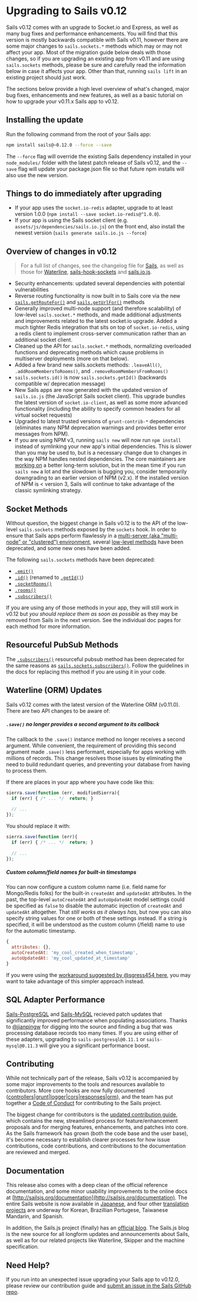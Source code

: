 # Upgrading to Sails v0.12

Sails v0.12 comes with an upgrade to Socket.io and Express, as well as many bug fixes and performance enhancements. You will find that this version is mostly backwards compatible with Sails v0.11, however there are some major changes to `sails.sockets.*` methods which may or may not affect your app. Most of the migration guide below deals with those changes, so if you are upgrading an existing app from v0.11 and are using `sails.sockets` methods, please be sure and carefully read the information below in case it affects your app.  Other than that, running `sails lift` in an existing project should just work.

The sections below provide a high level overview of what's changed, major bug fixes, enhancements and new features, as well as a basic tutorial on how to upgrade your v0.11.x Sails app to v0.12.

## Installing the update

Run the following command from the root of your Sails app:

```bash
npm install sails@~0.12.0 --force --save
```

The `--force` flag will override the existing Sails dependency installed in your `node_modules/` folder with the latest patch release of Sails v0.12, and the `--save` flag will update your package.json file so that future npm installs will also use the new version.


## Things to do immediately after upgrading

 + If your app uses the `socket.io-redis` adapter, upgrade to at least version 1.0.0 (`npm install --save socket.io-redis@^1.0.0`).
 + If your app is using the Sails socket client (e.g. `assets/js/dependencies/sails.io.js`) on the front end, also install the newest version (`sails generate sails.io.js --force`)


## Overview of changes in v0.12

> For a full list of changes, see the changelog file for [Sails](https://github.com/balderdashy/sails/blob/master/CHANGELOG.md), as well as those for [Waterline](https://github.com/balderdashy/waterline/blob/master/CHANGELOG.md), [sails-hook-sockets](https://github.com/balderdashy/sails-hook-sockets/blob/master/CHANGELOG.md) and [sails.io.js](https://github.com/balderdashy/sails.io.js/blob/master/CHANGELOG.md).

 + Security enhancements: updated several dependencies with potential vulnerabilities
 + Reverse routing functionality is now built in to Sails core via the new [`sails.getRouteFor()`](http://sailsjs.org/documentation/reference/application/sails-get-route-for) and [`sails.getUrlFor()`](http://sailsjs.org/documentation/reference/application/sails-get-url-for) methods
+ Generally improved multi-node support (and therefore scalability) of low-level `sails.socket.*` methods, and made additional adjustments and improvements related to the latest socket.io upgrade.  Added a much tighter Redis integration that sits on top of `socket.io-redis`, using a redis client to implement cross-server communication rather than an additional socket client.
+ Cleaned up the API for `sails.socket.*` methods, normalizing overloaded functions and deprecating methods which cause problems in multiserver deployments (more on that below).
+ Added a few brand new sails.sockets methods: `.leaveAll()`, `.addRoomMembersToRooms()`, and `.removeRoomMembersFromRooms()`
+ `sails.sockets.id()` is now `sails.sockets.getId()` (backwards compatible w/ deprecation message)
+ New Sails apps are now generated with the updated version of `sails.io.js` (the JavaScript Sails socket client).  This upgrade bundles the latest version of `socket.io-client`, as well as some more advanced functionality (including the ability to specify common headers for all virtual socket requests)
+ Upgraded to latest trusted versions of `grunt-contrib-*` dependencies (eliminates many NPM deprecation warnings and provides better error messages from NPM).
+ If you are using NPM v3, running `sails new` will now run `npm install` instead of symlinking your new app's initial dependencies.  This is slower than you may be used to, but is a necessary change due to changes in the way NPM handles nested dependencies.  The core maintainers are [working on](https://github.com/npm/npm/issues/10013#issuecomment-178238596) a better long-term solution, but in the mean time if you run `sails new` a lot and the slowdown is bugging you, consider temporarily downgrading to an earlier version of NPM (v2.x).  If the installed version of NPM is < version 3, Sails will continue to take advantage of the classic symlinking strategy.


## Socket Methods

Without question, the biggest change in Sails v0.12 is to the API of the low-level `sails.sockets` methods exposed by the `sockets` hook.  In order to ensure that Sails apps perform flawlessly in a [multi-server (aka "multi-node" or "clustered") environment](http://sailsjs.org/documentation/concepts/realtime/multi-server-environments), several [low-level methods](http://sailsjs.org/documentation/reference/web-sockets/sails-sockets) have been deprecated, and some new ones have been added.

The following `sails.sockets` methods have been deprecated:

 + [`.emit()`](http://sailsjs.org/documentation/reference/web-sockets/sails-sockets/sails-sockets-emit)
 + [`.id()`](http://sailsjs.org/documentation/reference/web-sockets/sails-sockets/sails-sockets-id) (renamed to [`.getId()`](http://sailsjs.org/documentation/reference/web-sockets/sails-sockets/get-id))
 + [`.socketRooms()`](http://sailsjs.org/documentation/reference/web-sockets/sails-sockets/sails-sockets-socket-rooms)
 + [`.rooms()`](http://sailsjs.org/documentation/reference/web-sockets/sails-sockets/sails-sockets-rooms)
 + [`.subscribers()`](http://sailsjs.org/documentation/reference/web-sockets/sails-sockets/sails-sockets-subscribers)

If you are using any of those methods in your app, they will still work in v0.12 but _you should replace them as soon as possible_ as they may be removed from Sails in the next version.  See the individual doc pages for each method for more information.

## Resourceful PubSub Methods

The [`.subscribers()`](http://sailsjs.org/documentation/reference/web-sockets/resourceful-pub-sub/subscribers) resourceful pubsub method has been deprecated for the same reasons as [`sails.sockets.subscribers()`](http://sailsjs.org/documentation/reference/web-sockets/sails-sockets/sails-sockets-subscribers).  Follow the guidelines in the docs for replacing this method if you are using it in your code.


## Waterline (ORM) Updates

Sails v0.12 comes with the latest version of the Waterline ORM (v0.11.0).  There are two API changes to be aware of:

##### `.save()` no longer provides a second argument to its callback

The callback to the `.save()` instance method no longer receives a second argument.  While convenient, the requirement of providing this second argument made `.save()` less performant, especially for apps working with millions of records.  This change resolves those issues by eliminating the need to build redundant queries, and preventing your database from having to process them.

If there are places in your app where you have code like this:
```javascript
sierra.save(function (err, modifiedSierra){
  if (err) { /* ... */  return; }
  
  // ...
});
```

You should replace it with:
```javascript
sierra.save(function (err){
  if (err) { /* ... */  return; }
  
  // ...
});
```



##### Custom column/field names for built-in timestamps

You can now configure a custom column name (i.e. field name for Mongo/Redis folks) for the built-in `createdAt` and `updatedAt` attributes.  In the past, the top-level `autoCreatedAt` and `autoUpdatedAt` model settings could be specified as `false` to disable the automatic injection of `createdAt` and `updatedAt` altogether.  That _still works as it always has_, but now you can also specify string values for one or both of these settings instead.  If a string is specified, it will be understood as the custom column (/field) name to use for the automatic timestamp.

```javascript
{
  attributes: {},
  autoCreatedAt: 'my_cool_created_when_timestamp',
  autoUpdatedAt: 'my_cool_updated_at_timestamp'
}
```

If you were using the [workaround suggested by @sgress454 here](http://stackoverflow.com/a/24562385/486547), you may want to take advantage of this simpler approach instead.



## SQL Adapter Performance

[Sails-PostgreSQL](https://github.com/balderdashy/sails-postgresql) and [Sails-MySQL](https://github.com/balderdashy/sails-mysql) recieved patch updates that significantly improved performance when populating associations. Thanks to [@jianpingw](https://github.com/jianpingw) for digging into the source and finding a bug that was processing database records too many times. If you are using either of these adapters, upgrading to `sails-postgresql@0.11.1` or `sails-mysql@0.11.3` will give you a significant performance boost.


## Contributing

While not technically part of the release, Sails v0.12 is accompanied by some major improvements to the tools and resources available to contributors.  More core hooks are now fully documented ([controllers](https://github.com/balderdashy/sails/tree/master/lib/hooks/controllers)|[grunt](https://github.com/balderdashy/sails/tree/master/lib/hooks/grunt)|[logger](https://github.com/balderdashy/sails/tree/master/lib/hooks/logger)|[cors](https://github.com/balderdashy/sails/tree/master/lib/hooks/cors)|[responses](https://github.com/balderdashy/sails/tree/master/lib/hooks/responses)|[orm](https://github.com/balderdashy/sails/tree/master/lib/hooks/orm)), and the team has put together a [Code of Conduct](https://github.com/balderdashy/sails/blob/master/CODE-OF-CONDUCT.md) for contributing to the Sails project.

The biggest change for contributors is the [updated contribution guide](https://github.com/balderdashy/sails/blob/master/CONTRIBUTING.md), which contains the new, streamlined process for feature/enhancement proposals and for merging features, enhancements, and patches into core.  As the Sails framework has grown (both the code base and the user base), it's become necessary to establish clearer processes for how issue contributions, code contributions, and contributions to the documentation are reviewed and merged.


## Documentation

This release also comes with a deep clean of the official reference documentation, and some minor usability improvements to the online docs at [http://sailsjs.org/documentation](http://sailsjs.org/documentation). The entire Sails website is now available in [Japanese](http://sailsjs.jp/), and four other [translation projects](https://github.com/balderdashy/sails-docs#in-other-languages) are underway for Korean, Brazillian Portugese, Taiwanese Mandarin, and Spanish.

In addition, the Sails.js project (finally) has an [official blog](http://blog.sailsjs.org).  The Sails.js blog is the new source for all longform updates and announcements about Sails, as well as for our related projects like Waterline, Skipper and the machine specification.



## Need Help?

If you run into an unexpected issue upgrading your Sails app to v0.12.0, please review our contribution guide and [submit an issue in the Sails GitHub repo](https://github.com/balderdashy/sails/blob/master/CONTRIBUTING.md).



<docmeta name="displayName" value="To v0.12">
<docmeta name="version" value="0.12.0">
